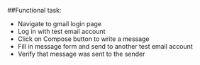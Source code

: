 ##Functional task:
  
  - Navigate to gmail login page
  - Log in with test email account
  - Click on Compose button to write a message
  - Fill in message form and send to another test email account
  - Verify that message was sent to the sender